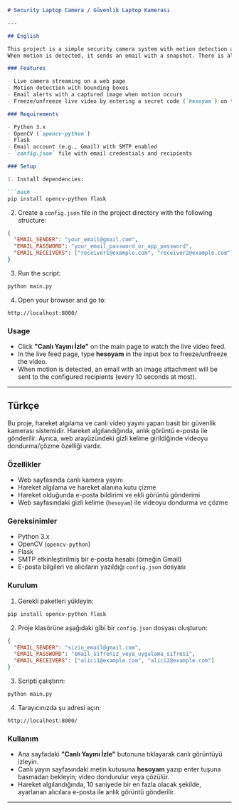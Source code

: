 
````markdown
# Security Laptop Camera / Güvenlik Laptop Kamerası

---

## English

This project is a simple security camera system with motion detection and live video streaming via a Flask web server.  
When motion is detected, it sends an email with a snapshot. There is also a "freeze" feature activated by typing a secret word in the web interface.

### Features

- Live camera streaming on a web page
- Motion detection with bounding boxes
- Email alerts with a captured image when motion occurs
- Freeze/unfreeze live video by entering a secret code (`hesoyam`) on the webpage

### Requirements

- Python 3.x
- OpenCV (`opencv-python`)
- Flask
- Email account (e.g., Gmail) with SMTP enabled
- `config.json` file with email credentials and recipients

### Setup

1. Install dependencies:

```bash
pip install opencv-python flask
````

2. Create a `config.json` file in the project directory with the following structure:

```json
{
  "EMAIL_SENDER": "your_email@gmail.com",
  "EMAIL_PASSWORD": "your_email_password_or_app_password",
  "EMAIL_RECEIVERS": ["receiver1@example.com", "receiver2@example.com"]
}
```

3. Run the script:

```bash
python main.py
```

4. Open your browser and go to:

```
http://localhost:8000/
```

### Usage

* Click **"Canlı Yayını İzle"** on the main page to watch the live video feed.
* In the live feed page, type **hesoyam** in the input box to freeze/unfreeze the video.
* When motion is detected, an email with an image attachment will be sent to the configured recipients (every 10 seconds at most).

---

## Türkçe

Bu proje, hareket algılama ve canlı video yayını yapan basit bir güvenlik kamerası sistemidir.
Hareket algılandığında, anlık görüntü e-posta ile gönderilir. Ayrıca, web arayüzündeki gizli kelime girildiğinde videoyu dondurma/çözme özelliği vardır.

### Özellikler

* Web sayfasında canlı kamera yayını
* Hareket algılama ve hareket alanına kutu çizme
* Hareket olduğunda e-posta bildirimi ve ekli görüntü gönderimi
* Web sayfasındaki gizli kelime (`hesoyam`) ile videoyu dondurma ve çözme

### Gereksinimler

* Python 3.x
* OpenCV (`opencv-python`)
* Flask
* SMTP etkinleştirilmiş bir e-posta hesabı (örneğin Gmail)
* E-posta bilgileri ve alıcıların yazıldığı `config.json` dosyası

### Kurulum

1. Gerekli paketleri yükleyin:

```bash
pip install opencv-python flask
```

2. Proje klasörüne aşağıdaki gibi bir `config.json` dosyası oluşturun:

```json
{
  "EMAIL_SENDER": "sizin_email@gmail.com",
  "EMAIL_PASSWORD": "email_sifreniz_veya_uygulama_sifresi",
  "EMAIL_RECEIVERS": ["alici1@example.com", "alici2@example.com"]
}
```

3. Scripti çalıştırın:

```bash
python main.py
```

4. Tarayıcınızda şu adresi açın:

```
http://localhost:8000/
```

### Kullanım

* Ana sayfadaki **"Canlı Yayını İzle"** butonuna tıklayarak canlı görüntüyü izleyin.
* Canlı yayın sayfasındaki metin kutusuna **hesoyam** yazıp enter tuşuna basmadan bekleyin; video dondurulur veya çözülür.
* Hareket algılandığında, 10 saniyede bir en fazla olacak şekilde, ayarlanan alıcılara e-posta ile anlık görüntü gönderilir.

---

